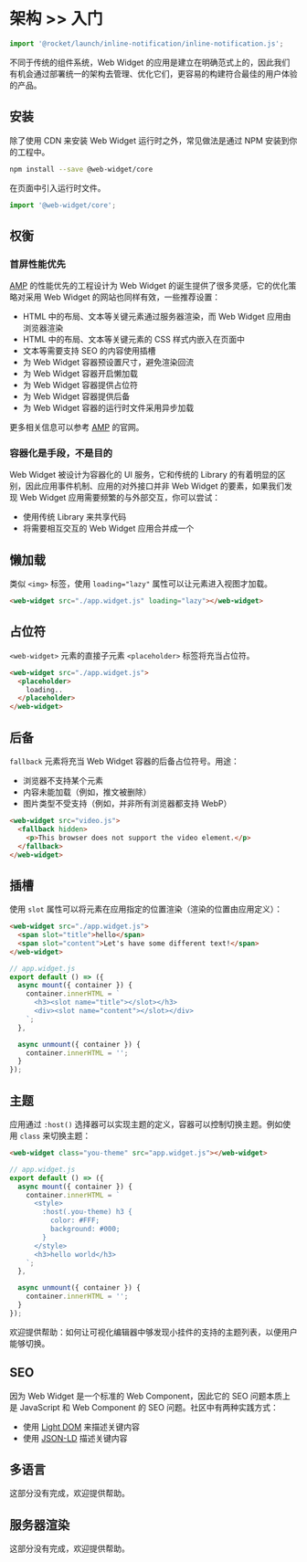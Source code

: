 # 架构 >> 入门

```js script
import '@rocket/launch/inline-notification/inline-notification.js';
```

不同于传统的组件系统，Web Widget 的应用是建立在明确范式上的，因此我们有机会通过部署统一的架构去管理、优化它们，更容易的构建符合最佳的用户体验的产品。

## 安装

除了使用 CDN 来安装 Web Widget 运行时之外，常见做法是通过 NPM 安装到你的工程中。

```bash
npm install --save @web-widget/core
```

在页面中引入运行时文件。

```js
import '@web-widget/core';
```

## 权衡

### 首屏性能优先

[AMP](https://amp.dev) 的性能优先的工程设计为 Web Widget 的诞生提供了很多灵感，它的优化策略对采用 Web Widget 的网站也同样有效，一些推荐设置：

* HTML 中的布局、文本等关键元素通过服务器渲染，而 Web Widget 应用由浏览器渲染
* HTML 中的布局、文本等关键元素的 CSS 样式内嵌入在页面中
* 文本等需要支持 SEO 的内容使用插槽
* 为 Web Widget 容器预设置尺寸，避免渲染回流
* 为 Web Widget 容器开启懒加载
* 为 Web Widget 容器提供占位符
* 为 Web Widget 容器提供后备
* 为 Web Widget 容器的运行时文件采用异步加载

更多相关信息可以参考 [AMP](https://amp.dev) 的官网。

### 容器化是手段，不是目的

Web Widget 被设计为容器化的 UI 服务，它和传统的 Library 的有着明显的区别，因此应用事件机制、应用的对外接口并非 Web Widget 的要素，如果我们发现 Web Widget 应用需要频繁的与外部交互，你可以尝试：

* 使用传统 Library 来共享代码
* 将需要相互交互的 Web Widget 应用合并成一个

## 懒加载

类似 `<img>` 标签，使用 `loading="lazy"` 属性可以让元素进入视图才加载。

```html
<web-widget src="./app.widget.js" loading="lazy"></web-widget>
```

## 占位符

`<web-widget>` 元素的直接子元素 `<placeholder>` 标签将充当占位符。

```html
<web-widget src="./app.widget.js">
  <placeholder>
    loading..
  </placeholder>
</web-widget>
```

## 后备

`fallback` 元素将充当 Web Widget 容器的后备占位符号。用途：

* 浏览器不支持某个元素
* 内容未能加载（例如，推文被删除）
* 图片类型不受支持（例如，并非所有浏览器都支持 WebP）

```html
<web-widget src="video.js">
  <fallback hidden>
    <p>This browser does not support the video element.</p>
  </fallback>
</web-widget>
```

## 插槽

使用 `slot` 属性可以将元素在应用指定的位置渲染（渲染的位置由应用定义）：

```html
<web-widget src="./app.widget.js">
  <span slot="title">hello</span>
  <span slot="content">Let's have some different text!</span>
</web-widget>
```

```js
// app.widget.js
export default () => ({
  async mount({ container }) {
    container.innerHTML = `
      <h3><slot name="title"></slot></h3>
      <div><slot name="content"></slot></div>
    `;
  },

  async unmount({ container }) {
    container.innerHTML = '';
  }
});
```

## 主题

应用通过 `:host()` 选择器可以实现主题的定义，容器可以控制切换主题。例如使用 `class` 来切换主题：

```html
<web-widget class="you-theme" src="app.widget.js"></web-widget>
```

```js
// app.widget.js
export default () => ({
  async mount({ container }) {
    container.innerHTML = `
      <style>
        :host(.you-theme) h3 {
          color: #FFF;
          background: #000;
        }
      </style>
      <h3>hello world</h3>
    `;
  },

  async unmount({ container }) {
    container.innerHTML = '';
  }
});
```

<inline-notification type="tip">

欢迎提供帮助：如何让可视化编辑器中够发现小挂件的支持的主题列表，以便用户能够切换。

</inline-notification>

## SEO

因为 Web Widget 是一个标准的 Web Component，因此它的 SEO 问题本质上是 JavaScript 和 Web Component 的 SEO 问题。社区中有两种实践方式：

* 使用 [Light DOM](https://developers.google.com/web/fundamentals/web-components/shadowdom#lightdom) 来描述关键内容
* 使用 [JSON-LD](https://json-ld.org/) 描述关键内容

## 多语言

<inline-notification type="tip">

这部分没有完成，欢迎提供帮助。

</inline-notification>

## 服务器渲染

<inline-notification type="tip">

这部分没有完成，欢迎提供帮助。

</inline-notification>